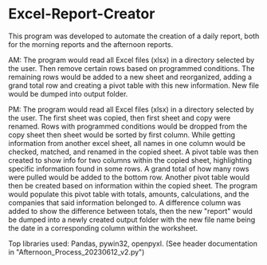 # Excel-Report-Creator
This program was developed to automate the creation of a daily report, both for the morning reports and the afternoon reports. 

AM: The program would read all Excel files (xlsx) in a directory selected by the user. Then remove certain rows based on programmed conditions. 
The remaining rows would be added to a new sheet and reorganized, adding a grand total row and creating a pivot table with this new information. 
New file would be dumped into output folder.

PM: The program would read all Excel files (xlsx) in a directory selected by the user. The first sheet was copied, then first sheet and copy were renamed.
Rows with programmed conditions would be dropped from the copy sheet then sheet would be sorted by first column. While getting information from another excel sheet, 
all names in one column would be checked, matched, and renamed in the copied sheet. A pivot table was then created to show info for two columns within the copied sheet,
highlighting specific information found in some rows. A grand total of how many rows were pulled would be added to the bottom row. Another pivot table would then be created
based on information within the copied sheet. The program would populate this pivot table with totals, amounts, calculations, and the companies that said information belonged to. 
A difference column was added to show the difference between totals, then the new "report" would be dumped into a newly created output folder with the new file name being the date 
in a corresponding column within the worksheet.

Top libraries used: Pandas, pywin32, openpyxl.
(See header documentation in "Afternoon_Process_20230612_v2.py")
